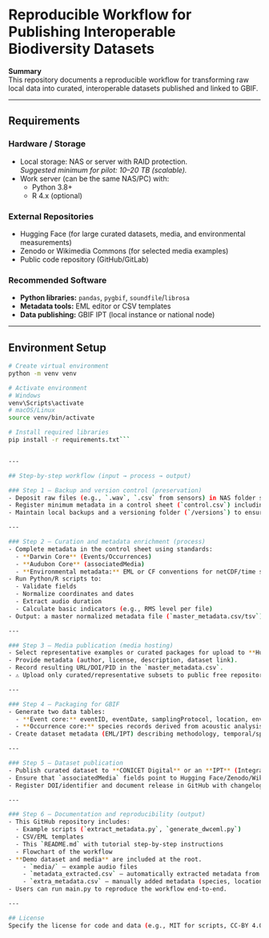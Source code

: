 # Reproducible Workflow for Publishing Interoperable Biodiversity Datasets

**Summary**  
This repository documents a reproducible workflow for transforming raw local data into curated, interoperable datasets published and linked to GBIF.

---

## Requirements

### Hardware / Storage
- Local storage: NAS or server with RAID protection.  
  *Suggested minimum for pilot: 10–20 TB (scalable).*
- Work server (can be the same NAS/PC) with:
  - Python 3.8+  
  - R 4.x (optional)

### External Repositories
- Hugging Face (for large curated datasets, media, and environmental measurements)  
- Zenodo or Wikimedia Commons (for selected media examples)  
- Public code repository (GitHub/GitLab)

### Recommended Software
- **Python libraries:** `pandas`, `pygbif`, `soundfile`/`librosa`  
- **Metadata tools:** EML editor or CSV templates  
- **Data publishing:** GBIF IPT (local instance or national node)

---

## Environment Setup

```bash
# Create virtual environment
python -m venv venv

# Activate environment
# Windows
venv\Scripts\activate
# macOS/Linux
source venv/bin/activate

# Install required libraries
pip install -r requirements.txt```


---

## Step-by-step workflow (input → process → output)

### Step 1 — Backup and version control (preservation)
- Deposit raw files (e.g., `.wav`, `.csv` from sensors) in NAS folder structure with unique naming convention (e.g., `site_date_sensor_type.ext`).  
- Register minimum metadata in a control sheet (`control.csv`) including: file ID, site, coordinates, date/time, device, person responsible, proposed license, quality notes.  
- Maintain local backups and a versioning folder (`/versions`) to ensure preservation and traceability.

---

### Step 2 — Curation and metadata enrichment (process)
- Complete metadata in the control sheet using standards:  
  - **Darwin Core** (Events/Occurrences)  
  - **Audubon Core** (associatedMedia)  
  - **Environmental metadata:** EML or CF conventions for netCDF/time series.  
- Run Python/R scripts to:  
  - Validate fields  
  - Normalize coordinates and dates  
  - Extract audio duration  
  - Calculate basic indicators (e.g., RMS level per file)  
- Output: a master normalized metadata file (`master_metadata.csv/tsv`) plus a `media_metadata.json` linking multimedia files to IDs.

---

### Step 3 — Media publication (media hosting)
- Select representative examples or curated packages for upload to **Hugging Face**, **Zenodo** (DOI) or **Wikimedia Commons** (stable URL).  
- Provide metadata (author, license, description, dataset link).  
- Record resulting URL/DOI/PID in the `master_metadata.csv`.  
- ⚠️ Upload only curated/representative subsets to public free repositories (not necessarily the entire raw dataset initially).

---

### Step 4 — Packaging for GBIF
- Generate two data tables:  
  - **Event core:** eventID, eventDate, samplingProtocol, location, environmental measurements.  
  - **Occurrence core:** species records derived from acoustic analysis (or manual IDs), linked to eventID and pointing associatedMedia to the hosted URL/DOI.  
- Create dataset metadata (EML/IPT) describing methodology, temporal/spatial coverage, responsibilities, and licenses.

---

### Step 5 — Dataset publication
- Publish curated dataset to **CONICET Digital** or an **IPT** (Integrated Publishing Toolkit) managed by INIBIOMA/national GBIF node.  
- Ensure that `associatedMedia` fields point to Hugging Face/Zenodo/Wikimedia URLs for GBIF indexing.  
- Register DOI/identifier and document release in GitHub with changelog.

---

### Step 6 — Documentation and reproducibility (output)
- This GitHub repository includes:  
  - Example scripts (`extract_metadata.py`, `generate_dwceml.py`)  
  - CSV/EML templates  
  - This `README.md` with tutorial step-by-step instructions  
  - Flowchart of the workflow  
- **Demo dataset and media** are included at the root.  
    - `media/` — example audio files  
    - `metadata_extracted.csv` — automatically extracted metadata from audio files  
    - `extra_metadata.csv` — manually added metadata (species, location, date/time)  
- Users can run main.py to reproduce the workflow end-to-end.

---

## License
Specify the license for code and data (e.g., MIT for scripts, CC-BY 4.0 for metadata, CC0/CC-BY-SA for media).

